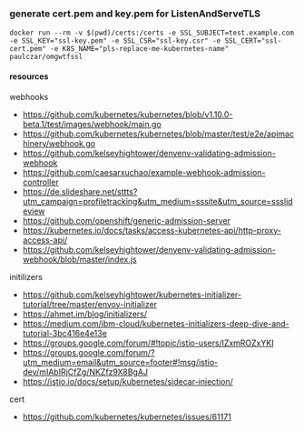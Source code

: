 #

### generate cert.pem and key.pem for ListenAndServeTLS
`docker run --rm -v $(pwd)/certs:/certs -e SSL_SUBJECT=test.example.com -e SSL_KEY="ssl-key.pem" -e SSL_CSR="ssl-key.csr" -e SSL_CERT="ssl-cert.pem" -e K8S_NAME="pls-replace-me-kubernetes-name" paulczar/omgwtfssl`

#### resources
webhooks
- https://github.com/kubernetes/kubernetes/blob/v1.10.0-beta.1/test/images/webhook/main.go
- https://github.com/kubernetes/kubernetes/blob/master/test/e2e/apimachinery/webhook.go
- https://github.com/kelseyhightower/denyenv-validating-admission-webhook
- https://github.com/caesarxuchao/example-webhook-admission-controller
- https://de.slideshare.net/sttts?utm_campaign=profiletracking&utm_medium=sssite&utm_source=ssslideview
- https://github.com/openshift/generic-admission-server
- https://kubernetes.io/docs/tasks/access-kubernetes-api/http-proxy-access-api/
- https://github.com/kelseyhightower/denyenv-validating-admission-webhook/blob/master/index.js

initilizers
- https://github.com/kelseyhightower/kubernetes-initializer-tutorial/tree/master/envoy-initializer
- https://ahmet.im/blog/initializers/
- https://medium.com/ibm-cloud/kubernetes-initializers-deep-dive-and-tutorial-3bc416e4e13e
- https://groups.google.com/forum/#!topic/istio-users/lZxmROZxYKI
- https://groups.google.com/forum/?utm_medium=email&utm_source=footer#!msg/istio-dev/mIAbIRjCfZg/NKZfz9X8BgAJ
- https://istio.io/docs/setup/kubernetes/sidecar-injection/

cert
- https://github.com/kubernetes/kubernetes/issues/61171
